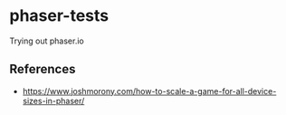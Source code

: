 # phaser-tests

Trying out phaser.io

## References

- https://www.joshmorony.com/how-to-scale-a-game-for-all-device-sizes-in-phaser/